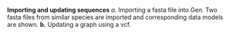 **Importing and updating sequences** *a.* Importing a fasta file into Gen. Two fasta files from similar
species
are imported and corresponding data models are shown. **b.** Updating a graph using a vcf.
